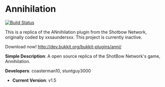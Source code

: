 # Annihilation
[![Build Status](https://api.travis-ci.org/coasterman10/Annihilation.png?branch=master)](https://api.travis-ci.org/stuntguy3000/GameCore)

This is a replica of the ANnihilation plugin from the Shotbow Network, originally coded by xxsaundersxx. This project is currently inactive.

Download now! http://dev.bukkit.org/bukkit-plugins/anni/

 **Simple Description**: A open source replica of the ShotBow Network's game, Annihilation. 

 **Developers**: coasterman10, stuntguy3000

* **Current Version**: v1.5
